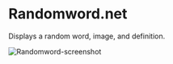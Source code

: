 # Randomword.net

Displays a random word, image, and definition.

![Randomword-screenshot](https://user-images.githubusercontent.com/1101232/135010756-848680cf-9771-4fd4-ab7c-abe9a6988860.PNG)
